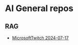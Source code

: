 # AI General repos

## RAG

* [MicrosoftTwitch 2024-07-17](https://github.com/ytang07/rag_cookbooks)
